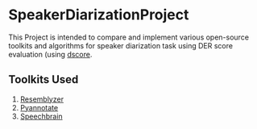 # SpeakerDiarizationProject

This Project is intended to compare and implement various open-source toolkits and algorithms for speaker diarization task using DER score evaluation (using [dscore](https://github.com/nryant/dscore).


## Toolkits Used

1. [Resemblyzer](https://github.com/resemble-ai/Resemblyzer) 
2. [Pyannotate](https://paperswithcode.com/paper/pyannoteaudio-neural-building-blocks-for)
3. [Speechbrain](https://github.com/speechbrain/speechbrain)
